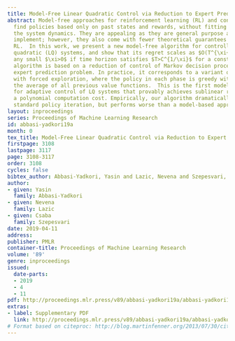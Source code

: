 ```yaml
---
title: Model-Free Linear Quadratic Control via Reduction to Expert Prediction
abstract: Model-free approaches for reinforcement learning (RL) and continuous control
  find policies based only on past states and rewards, without fitting a model of
  the system dynamics. They are appealing as they are general purpose and easy to
  implement; however, they also come with fewer theoretical guarantees than model-based
  RL.  In this work, we present a new model-free algorithm for controlling linear
  quadratic (LQ) systems, and show that its regret scales as $O(T^{\xi+2/3})$ for
  any small $\xi>0$ if time horizon satisfies $T>C^{1/\xi}$ for a constant $C$. The
  algorithm is based on a reduction of control of Markov decision processes to an
  expert prediction problem. In practice, it corresponds to a variant of policy iteration
  with forced exploration, where the policy in each phase is greedy with respect to
  the average of all previous value functions.  This is the first model-free algorithm
  for adaptive control of LQ systems that provably achieves sublinear regret and has
  a polynomial computation cost. Empirically, our algorithm dramatically outperforms
  standard policy iteration, but performs worse than a model-based approach.
layout: inproceedings
series: Proceedings of Machine Learning Research
id: abbasi-yadkori19a
month: 0
tex_title: Model-Free Linear Quadratic Control via Reduction to Expert Prediction
firstpage: 3108
lastpage: 3117
page: 3108-3117
order: 3108
cycles: false
bibtex_author: Abbasi-Yadkori, Yasin and Lazic, Nevena and Szepesvari, Csaba
author:
- given: Yasin
  family: Abbasi-Yadkori
- given: Nevena
  family: Lazic
- given: Csaba
  family: Szepesvari
date: 2019-04-11
address: 
publisher: PMLR
container-title: Proceedings of Machine Learning Research
volume: '89'
genre: inproceedings
issued:
  date-parts:
  - 2019
  - 4
  - 11
pdf: http://proceedings.mlr.press/v89/abbasi-yadkori19a/abbasi-yadkori19a.pdf
extras:
- label: Supplementary PDF
  link: http://proceedings.mlr.press/v89/abbasi-yadkori19a/abbasi-yadkori19a-supp.pdf
# Format based on citeproc: http://blog.martinfenner.org/2013/07/30/citeproc-yaml-for-bibliographies/
---
```

